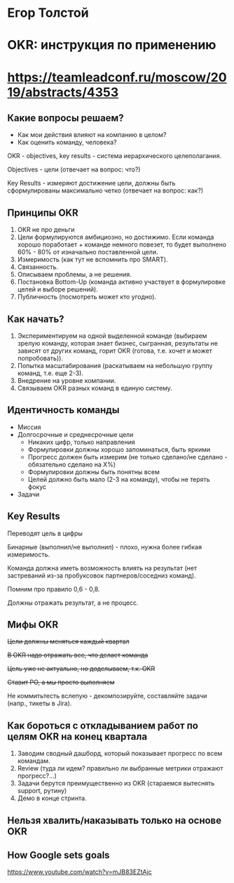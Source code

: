 # Егор Толстой
# OKR: инструкция по применению
# https://teamleadconf.ru/moscow/2019/abstracts/4353

## Какие вопросы решаем?
* Как мои действия влияют на компанию в целом?
* Как оценить команду, человека?

OKR - objectives, key results - система иерархического целеполагания.

Objectives - цели (отвечает на вопрос: что?)

Key Results - измеряют достижение цели, должны быть сформулированы максимально четко (отвечает на вопрос: как?)


## Принципы OKR
1. OKR не про деньги
2. Цели формулируются амбициозно, но достижимо. Если команда хорошо поработает + команде немного повезет, то будет выполнено 60% - 80% от изначально поставленной цели.
3. Измеримость (как тут не вспомнить про SMART).
4. Связанность.
5. Описываем проблемы, а не решения.
6. Постановка Bottom-Up (команда активно участвует в формулировке целей и выборе решений).
7. Публичность (посмотреть может кто угодно). 

## Как начать?
1. Экспериментируем на одной выделенной команде (выбираем зрелую команду, которая знает бизнес, сыгранная, результаты не зависят от других команд, горит OKR (готова, т.е. хочет и может попробовать)).
2. Попытка масштабирования (раскатываем на небольшую группу команд, т.е. еще 2-3).
3. Внедрение на уровне компании.
4. Связываем OKR разных команд в единую систему.

## Идентичность команды
* Миссия
* Долгосрочные и среднесрочные цели
    * Никаких цифр, только направления
    * Формулировки должны хорошо запоминаться, быть яркими
    * Прогресс должен быть измерим (не только сделано/не сделано - обязательно сделано на X%)
    * Формулировки должны быть понятны всем
    * Целей должно быть мало (2-3 на команду), чтобы не терять фокус
* Задачи

## Key Results
Переводят цель в цифры

Бинарные (выполнил/не выполнил) - плохо, нужна более гибкая измеримость.

Команда должна иметь возможность влиять на результат (нет застреваний из-за пробуксовок партнеров/соседниз команд).

Помним про правило 0,6 - 0,8.

Должны отражать результат, а не процесс.


## Мифы OKR
~~Цели должны меняться каждый квартал~~

~~В OKR надо отражать все, что делает команда~~

~~Цель уже не актуально, но доделываем, т.к. OKR~~

~~Ставит PO, а мы просто выполняем~~


Не коммитьтесть вслепую - декомпозируйте, составляйте задачи (напр., тикеты в Jira).

## Как бороться с откладыванием работ по целям OKR на конец квартала
1. Заводим сводный дашборд, который показывает прогресс по всем командам.
2. Review (туда ли идем? правильно ли выбранные метрики отражают прогресс?...)
3. Задачи берутся преимущественно из OKR (стараемся вытеснять support, рутину)
4. Демо в конце стринта.

## Нельзя хвалить/наказывать только на основе OKR

## How Google sets goals
https://www.youtube.com/watch?v=mJB83EZtAjc